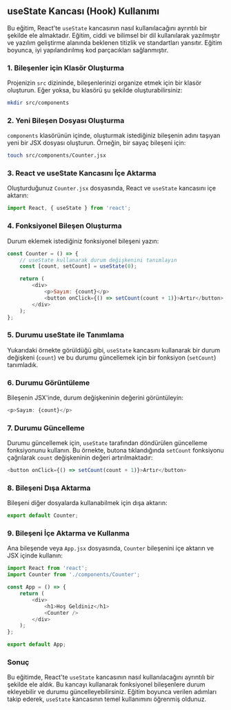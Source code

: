 ## useState Kancası (Hook) Kullanımı

Bu eğitim, React'te `useState` kancasının nasıl kullanılacağını ayrıntılı bir şekilde ele almaktadır. Eğitim, ciddi ve bilimsel bir dil kullanılarak yazılmıştır ve yazılım geliştirme alanında beklenen titizlik ve standartları yansıtır. Eğitim boyunca, iyi yapılandırılmış kod parçacıkları sağlanmıştır.

### 1. Bileşenler için Klasör Oluşturma

Projenizin `src` dizininde, bileşenlerinizi organize etmek için bir klasör oluşturun. Eğer yoksa, bu klasörü şu şekilde oluşturabilirsiniz:

```bash
mkdir src/components
```

### 2. Yeni Bileşen Dosyası Oluşturma

`components` klasörünün içinde, oluşturmak istediğiniz bileşenin adını taşıyan yeni bir JSX dosyası oluşturun. Örneğin, bir sayaç bileşeni için:

```bash
touch src/components/Counter.jsx
```

### 3. React ve useState Kancasını İçe Aktarma

Oluşturduğunuz `Counter.jsx` dosyasında, React ve `useState` kancasını içe aktarın:

```javascript
import React, { useState } from 'react';
```

### 4. Fonksiyonel Bileşen Oluşturma

Durum eklemek istediğiniz fonksiyonel bileşeni yazın:

```javascript
const Counter = () => {
    // useState kullanarak durum değişkenini tanımlayın
    const [count, setCount] = useState(0);

    return (
        <div>
            <p>Sayım: {count}</p>
            <button onClick={() => setCount(count + 1)}>Artır</button>
        </div>
    );
};
```

### 5. Durumu useState ile Tanımlama

Yukarıdaki örnekte görüldüğü gibi, `useState` kancasını kullanarak bir durum değişkeni (`count`) ve bu durumu güncellemek için bir fonksiyon (`setCount`) tanımladık.

### 6. Durumu Görüntüleme

Bileşenin JSX'inde, durum değişkeninin değerini görüntüleyin:

```javascript
<p>Sayım: {count}</p>
```

### 7. Durumu Güncelleme

Durumu güncellemek için, `useState` tarafından döndürülen güncelleme fonksiyonunu kullanın. Bu örnekte, butona tıklandığında `setCount` fonksiyonu çağrılarak `count` değişkeninin değeri artırılmaktadır:

```javascript
<button onClick={() => setCount(count + 1)}>Artır</button>
```

### 8. Bileşeni Dışa Aktarma

Bileşeni diğer dosyalarda kullanabilmek için dışa aktarın:

```javascript
export default Counter;
```

### 9. Bileşeni İçe Aktarma ve Kullanma

Ana bileşende veya `App.jsx` dosyasında, `Counter` bileşenini içe aktarın ve JSX içinde kullanın:

```javascript
import React from 'react';
import Counter from './components/Counter';

const App = () => {
    return (
        <div>
            <h1>Hoş Geldiniz</h1>
            <Counter />
        </div>
    );
};

export default App;
```

### Sonuç

Bu eğitimde, React'te `useState` kancasının nasıl kullanılacağını ayrıntılı bir şekilde ele aldık. Bu kancayı kullanarak fonksiyonel bileşenlere durum ekleyebilir ve durumu güncelleyebilirsiniz. Eğitim boyunca verilen adımları takip ederek, `useState` kancasının temel kullanımını öğrenmiş oldunuz. 